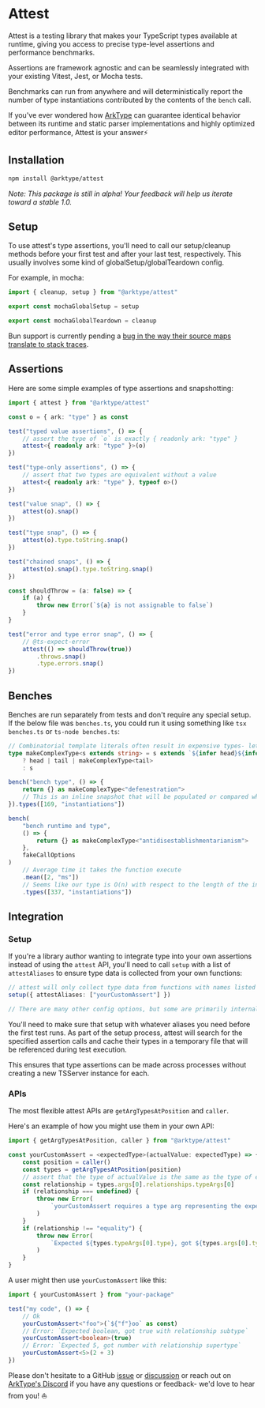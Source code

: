 # Attest

Attest is a testing library that makes your TypeScript types available at runtime, giving you access to precise type-level assertions and performance benchmarks.

Assertions are framework agnostic and can be seamlessly integrated with your existing Vitest, Jest, or Mocha tests.

Benchmarks can run from anywhere and will deterministically report the number of type instantiations contributed by the contents of the `bench` call.

If you've ever wondered how [ArkType](https://github.com/arktypeio/arktype) can guarantee identical behavior between its runtime and static parser implementations and highly optimized editor performance, Attest is your answer⚡

## Installation

```bash
npm install @arktype/attest
```

_Note: This package is still in alpha! Your feedback will help us iterate toward a stable 1.0._

## Setup

To use attest's type assertions, you'll need to call our setup/cleanup methods before your first test and after your last test, respectively. This usually involves some kind of globalSetup/globalTeardown config.

For example, in mocha:

```ts
import { cleanup, setup } from "@arktype/attest"

export const mochaGlobalSetup = setup

export const mochaGlobalTeardown = cleanup
```

Bun support is currently pending a [bug in the way their source maps translate to stack traces](https://github.com/oven-sh/bun/issues/7120).

## Assertions

Here are some simple examples of type assertions and snapshotting:

```ts
import { attest } from "@arktype/attest"

const o = { ark: "type" } as const

test("typed value assertions", () => {
	// assert the type of `o` is exactly { readonly ark: "type" }
	attest<{ readonly ark: "type" }>(o)
})

test("type-only assertions", () => {
	// assert that two types are equivalent without a value
	attest<{ readonly ark: "type" }, typeof o>()
})

test("value snap", () => {
	attest(o).snap()
})

test("type snap", () => {
	attest(o).type.toString.snap()
})

test("chained snaps", () => {
	attest(o).snap().type.toString.snap()
})

const shouldThrow = (a: false) => {
	if (a) {
		throw new Error(`${a} is not assignable to false`)
	}
}

test("error and type error snap", () => {
	// @ts-expect-error
	attest(() => shouldThrow(true))
		.throws.snap()
		.type.errors.snap()
})
```

## Benches

Benches are run separately from tests and don't require any special setup. If the below file was `benches.ts`, you could run it using something like `tsx benches.ts` or `ts-node benches.ts`:

```ts
// Combinatorial template literals often result in expensive types- let's benchmark this one!
type makeComplexType<s extends string> = s extends `${infer head}${infer tail}`
	? head | tail | makeComplexType<tail>
	: s

bench("bench type", () => {
	return {} as makeComplexType<"defenestration">
	// This is an inline snapshot that will be populated or compared when you run the file
}).types([169, "instantiations"])

bench(
	"bench runtime and type",
	() => {
		return {} as makeComplexType<"antidisestablishmentarianism">
	},
	fakeCallOptions
)
	// Average time it takes the function execute
	.mean([2, "ms"])
	// Seems like our type is O(n) with respect to the length of the input- not bad!
	.types([337, "instantiations"])
```

## Integration

### Setup

If you're a library author wanting to integrate type into your own assertions instead of using the `attest` API, you'll need to call `setup` with a list of `attestAliases` to ensure type data is collected from your own functions:

```ts
// attest will only collect type data from functions with names listed in `attestAliases`
setup({ attestAliases: ["yourCustomAssert"] })

// There are many other config options, but some are primarily internal- use others at your own risk!
```

You'll need to make sure that setup with whatever aliases you need before the first test runs. As part of the setup process, attest will search for the specified assertion calls and cache their types in a temporary file that will be referenced during test execution.

This ensures that type assertions can be made across processes without creating a new TSServer instance for each.

### APIs

The most flexible attest APIs are `getArgTypesAtPosition` and `caller`.

Here's an example of how you might use them in your own API:

```ts
import { getArgTypesAtPosition, caller } from "@arktype/attest"

const yourCustomAssert = <expectedType>(actualValue: expectedType) => {
	const position = caller()
	const types = getArgTypesAtPosition(position)
	// assert that the type of actualValue is the same as the type of expectedType
	const relationship = types.args[0].relationships.typeArgs[0]
	if (relationship === undefined) {
		throw new Error(
			`yourCustomAssert requires a type arg representing the expected type, e.g. 'yourCustomAssert<"foo">("foo")'`
		)
	}
	if (relationship !== "equality") {
		throw new Error(
			`Expected ${types.typeArgs[0].type}, got ${types.args[0].type} with relationship ${relationship}`
		)
	}
}
```

A user might then use `yourCustomAssert` like this:

```ts
import { yourCustomAssert } from "your-package"

test("my code", () => {
	// Ok
	yourCustomAssert<"foo">(`${"f"}oo` as const)
	// Error: `Expected boolean, got true with relationship subtype`
	yourCustomAssert<boolean>(true)
	// Error: `Expected 5, got number with relationship supertype`
	yourCustomAssert<5>(2 + 3)
})
```

Please don't hesitate to a GitHub [issue](https://github.com/arktypeio/arktype/issues/new/choose) or [discussion](https://github.com/arktypeio/arktype/discussions/new/choose) or reach out on [ArkType's Discord](https://arktype.io/discord) if you have any questions or feedback- we'd love to hear from you! ⛵
